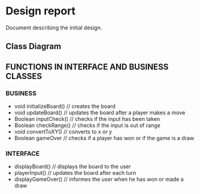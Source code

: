 Design report
=============

Document describing the initial design.

## Class Diagram

## FUNCTIONS IN INTERFACE AND BUSINESS CLASSES

### BUSINESS

* void initializeBoard() // creates the board
* void updateBoard()     // updates the board after a player makes a move
* Boolean inputCheck()	 // checks if the input has been taken
* Boolean checkRange()	 // checks if the input is out of range
* void convertToXY()	 // converts to x or y
* Boolean gameOver 	   	 // checks if a player has won or if the game is a draw

### INTERFACE

* displayBoard() 		// displays the board to the user
* playerInput() 		// updates the board after each turn
* displayGameOver()		// informes the user when he has won or made a draw

